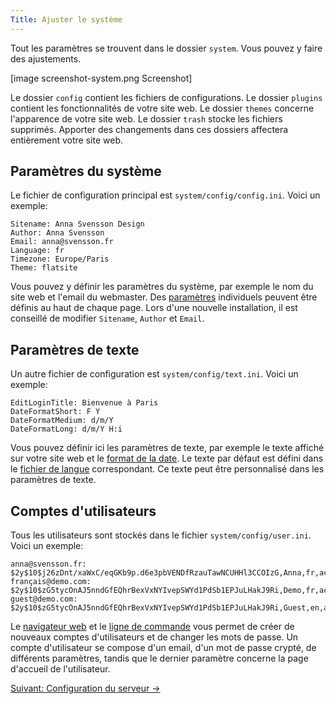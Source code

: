 ```yaml
---
Title: Ajuster le système
---
```

Tout les paramètres se trouvent dans le dossier `system`. Vous pouvez y faire des ajustements.

[image screenshot-system.png Screenshot]

Le dossier `config` contient les fichiers de configurations. Le dossier `plugins` contient les fonctionnalités de votre site web. Le dossier `themes` concerne l'apparence de votre site web. Le dossier `trash` stocke les fichiers supprimés. Apporter des changements dans ces dossiers affectera entièrement votre site web.

## Paramètres du système

Le fichier de configuration principal est `system/config/config.ini`. Voici un exemple:

    Sitename: Anna Svensson Design
    Author: Anna Svensson
    Email: anna@svensson.fr
    Language: fr
    Timezone: Europe/Paris
    Theme: flatsite

Vous pouvez y définir les paramètres du système, par exemple le nom du site web et l'email du webmaster. Des [paramètres](markdown-cheat-sheet#paramètres) individuels peuvent être définis au haut de chaque page. Lors d'une nouvelle installation, il est conseillé de modifier `Sitename`, `Author` et `Email`.

## Paramètres de texte

Un autre fichier de configuration est `system/config/text.ini`. Voici un exemple:

    EditLoginTitle: Bienvenue à Paris
    DateFormatShort: F Y
    DateFormatMedium: d/m/Y
    DateFormatLong: d/m/Y H:i

Vous pouvez définir ici les paramètres de texte, par exemple le texte affiché sur votre site web et le [format de la date](http://php.net/manual/fr/function.date.php). Le texte par défaut est défini dans le [fichier de langue](https://github.com/datenstrom/yellow-plugins/blob/master/language/language-fr.txt) correspondant. Ce texte peut être personnalisé dans les paramètres de texte.

## Comptes d'utilisateurs

Tous les utilisateurs sont stockés dans le fichier `system/config/user.ini`. Voici un exemple:

    anna@svensson.fr: $2y$10$j26zDnt/xaWxC/eqGKb9p.d6e3pbVENDfRzauTawNCUHHl3CCOIzG,Anna,fr,active,21196d7e857d541849e4,946684800,0,none,/
    français@demo.com: $2y$10$zG5tycOnAJ5nndGfEQhrBexVxNYIvepSWYd1PdSb1EPJuLHakJ9Ri,Demo,fr,active,1c5a6e50c714112c7c25,946684800,0,none,/
    guest@demo.com: $2y$10$zG5tycOnAJ5nndGfEQhrBexVxNYIvepSWYd1PdSb1EPJuLHakJ9Ri,Guest,en,active,b3106b8b1732ee60f5b3,946684800,0,none,/tests/

Le [navigateur web](https://github.com/datenstrom/yellow-plugins/tree/master/edit) et le [ligne de commande](https://github.com/datenstrom/yellow-plugins/tree/master/command) vous permet de créer de nouveaux comptes d'utilisateurs et de changer les mots de passe. Un compte d'utilisateur se compose d'un email, d'un mot de passe crypté, de différents paramètres, tandis que le dernier paramètre concerne la page d'accueil de l'utilisateur.

[Suivant: Configuration du serveur →](server-configuration)